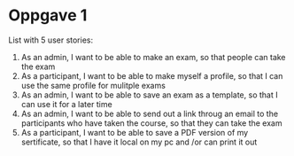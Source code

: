 Oppgave 1
=========

List with 5 user stories:

1. As an admin, I want to be able to make an exam, so that people can take the exam
2. As a participant, I want to be able to make myself a profile, so that I can use the same profile for mulitple exams
3. As an admin, I want to be able to save an exam as a template, so that I can use it for a later time
4. As an admin, I want to be able to send out a link throug an email to the participants who have taken the course, so that they can take the exam
5. As a participant, I want to be able to save a PDF version of my sertificate, so that I have it local on my pc and /or can print it out